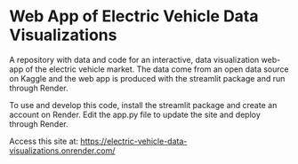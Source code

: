 # Web App of Electric Vehicle Data Visualizations

A repository with data and code for an interactive, data visualization
web-app of the electric vehicle market. The data come from an open
data source on Kaggle and the web app is produced with the streamlit package
and run through Render.

To use and develop this code, install the streamlit package and create an
account on Render. Edit the app.py file to update the site and deploy through
Render. 

Access this site at:
https://electric-vehicle-data-visualizations.onrender.com/

